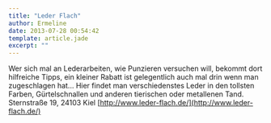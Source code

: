 ```yaml
---
title: "Leder Flach"
author: Ermeline
date: 2013-07-28 00:54:42
template: article.jade
excerpt: ""
---
```


Wer sich mal an Lederarbeiten, wie Punzieren versuchen will, bekommt
dort hilfreiche Tipps, ein kleiner Rabatt ist gelegentlich auch mal drin
wenn man zugeschlagen hat... Hier findet man verschiedenstes Leder in
den tollsten Farben, Gürtelschnallen und anderen tierischen oder
metallenen Tand. Sternstraße 19, 24103 Kiel
[http://www.leder-flach.de/](http://www.leder-flach.de/)
